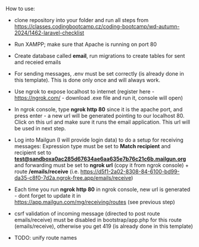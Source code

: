 How to use:

- clone repository into your folder and run all steps from https://classes.codingbootcamp.cz/coding-bootcamp/wd-autumn-2024/1462-laravel-checklist
- Run XAMPP; make sure that Apache is running on port 80
- Create database called **email**, run migrations to create tables for sent and receied emails
- For sending messages, .env must be set correctly (is already done in this template). This is done only once and will always work.
- Use ngrok to expose localhost to internet (register here - https://ngrok.com/ - download .exe file and run it, console will open)
- In ngrok console, type **ngrok http 80** since it is the apache port, and press enter - a new url will be generated pointing to our localhost 80. Click on this url and make sure it runs the email application. This url will be used in next step.
- Log into Mailgun (I will provide login data) to do a setup for receiving messages: Expression type must be set to **Match recipient** and recipient set to **test@sandboxa0ac285d67634ae6aa635e7b76c21c6b.mailgun.org** and forwarding must be set to **ngrok url** (copy it from ngrok console) + route **/emails/receive** (i.e. https://d5f1-2a02-8308-84-6100-bd99-da35-c8f0-7d2a.ngrok-free.app/emails/receive)
- Each time you run **ngrok http 80** in ngrok console, new url is generated - dont forget to update it in https://app.mailgun.com/mg/receiving/routes (see previous step) 
- csrf validation of incoming message (directed to post route emails/receive) must be disabled in bootstrap/app.php for this route (emails/receive), otherwise you get 419 (is already done in this template)

- TODO: unify route names
